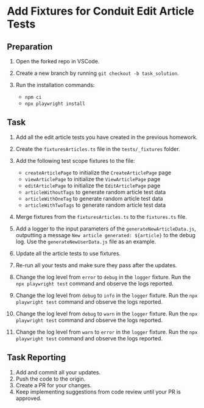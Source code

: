 # Add Fixtures for Conduit Edit Article Tests

## Preparation

1. Open the forked repo in VSCode.
2. Create a new branch by running `git checkout -b task_solution`.
3. Run the installation commands:

    - `npm ci`
    - `npx playwright install`

## Task

1. Add all the edit article tests you have created in the previous homework.
2. Create the `fixturesArticles.ts` file in the `tests/_fixtures` folder.
3. Add the following test scope fixtures to the file:

    - `createArticlePage` to initialize the `CreateArticlePage` page
    - `viewArticlePage` to initialize the `ViewArticlePage` page
    - `editArticlePage` to initialize the `EditArticlePage` page
    - `articleWithoutTags` to generate random article test data
    - `articleWithOneTag` to generate random article test data
    - `articleWithTwoTags` to generate random article test data

4. Merge fixtures from the `fixturesArticles.ts` to the `fixtures.ts` file.
5. Add a logger to the input parameters of the `generateNewArticleData.js`, outputting a message `New article generated: ${article}` to the debug log. Use the `generateNewUserData.js` file as an example.
6. Update all the article tests to use fixtures.
7. Re-run all your tests and make sure they pass after the updates.
8. Change the log level from `error` to `debug` in the `logger` fixture. Run the `npx playwright test` command and observe the logs reported.
9. Change the log level from `debug` to `info` in the `logger` fixture. Run the `npx playwright test` command and observe the logs reported.
10. Change the log level from `debug` to `warn` in the `logger` fixture. Run the `npx playwright test` command and observe the logs reported.
11. Change the log level from `warn` to `error` in the `logger` fixture. Run the `npx playwright test` command and observe the logs reported.

## Task Reporting

1. Add and commit all your updates.
2. Push the code to the origin.
3. Create a PR for your changes.
4. Keep implementing suggestions from code review until your PR is approved.
